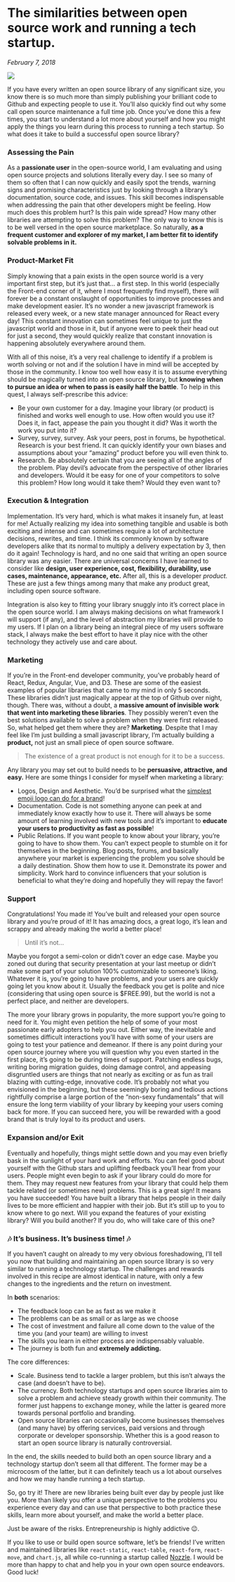 # The similarities between open source work and running a tech startup.

_February 7, 2018_

![](https://cdn-images-1.medium.com/max/2560/1*Nt9EPqMKTAQewJ5BlOGpig.jpeg)

If you have every written an open source library of any significant size, you know there is so much more than simply publishing your brilliant code to Github and expecting people to use it. You’ll also quickly find out why some call open source maintenance a full time job. Once you’ve done this a few times, you start to understand a lot more about yourself and how you might apply the things you learn during this process to running a tech startup. So what does it take to build a successful open source library?

### Assessing the Pain

As a **passionate user** in the open-source world, I am evaluating and using open source projects and solutions literally every day. I see so many of them so often that I can now quickly and easily spot the trends, warning signs and promising characteristics just by looking through a library’s documentation, source code, and issues. This skill becomes indispensable when addressing the pain that other developers might be feeling. How much does this problem hurt? Is this pain wide spread? How many other libraries are attempting to solve this problem? The only way to know this is to be well versed in the open source marketplace. So naturally, **as a frequent customer and explorer of my market, I am better fit to identify solvable problems in it.**

### **Product-Market Fit**

Simply knowing that a pain exists in the open source world is a very important first step, but it’s just that… a first step. In this world (especially the Front-end corner of it, where I most frequently find myself), there will forever be a constant onslaught of opportunities to improve processes and make development easier. It’s no wonder a new javascript framework is released every week, or a new state manager announced for React every day! This constant innovation can sometimes feel unique to just the javascript world and those in it, but if anyone were to peek their head out for just a second, they would quickly realize that constant innovation is happening absolutely everywhere around them.

With all of this noise, it’s a very real challenge to identify if a problem is worth solving or not and if the solution I have in mind will be accepted by those in the community. I know too well how easy it is to assume everything should be magically turned into an open source library, but **knowing when to pursue an idea or when to pass is easily half the battle**. To help in this quest, I always self-prescribe this advice:

- Be your own customer for a day. Imagine your library (or product) is finished and works well enough to use. How often would you use it? Does it, in fact, appease the pain you thought it did? Was it worth the work you put into it?
- Survey, survey, survey. Ask your peers, post in forums, be hypothetical. Research is your best friend. It can quickly identify your own biases and assumptions about your “amazing” product before you will even think to.
- Research. Be absolutely certain that you are seeing all of the angles of the problem. Play devil’s advocate from the perspective of other libraries and developers. Would it be easy for one of your competitors to solve this problem? How long would it take them? Would they even want to?

### Execution & Integration

Implementation. It’s very hard, which is what makes it insanely fun, at least for me! Actually realizing my idea into something tangible and usable is both exciting and intense and can sometimes require a lot of architecture decisions, rewrites, and time. I think its commonly known by software developers alike that its normal to multiply a delivery expectation by 3, then do it again! Technology is hard, and no one said that writing an open source library was any easier. There are universal concerns I have learned to consider like **design, user experience, cost, flexibility, durability, use cases, maintenance, appearance, etc.** After all, this is a developer _product._ These are just a few things among many that make any product great, including open source software.

Integration is also key to fitting your library snuggly into it’s correct place in the open source world. I am always making decisions on what framework I will support (if any), and the level of abstraction my libraries will provide to my users. If I plan on a library being an integral piece of my users software stack, I always make the best effort to have it play nice with the other technology they actively use and care about.

### Marketing

If you’re in the Front-end developer community, you’ve probably heard of React, Redux, Angular, Vue, and D3. These are some of the easiest examples of popular libraries that came to my mind in only 5 seconds. These libraries didn’t just magically appear at the top of Github over night, though. There was, without a doubt, a **massive amount of invisible work that went into marketing these libraries**. They possibly weren’t even the best solutions available to solve a problem when they were first released. So, what helped get them where they are? **Marketing**. Despite that I may feel like I’m just building a small javascript library, I’m actually building a **product,** not just an small piece of open source software.

> The existence of a great product is not enough for it to be a success.

Any library you may set out to build needs to be **persuasive, attractive, and easy.** Here are some things I consider for myself when marketing a library:

- Logos, Design and Aesthetic. You’d be surprised what the [simplest emoji logo can do for a brand](https://github.com/paypal/downshift/)!
- Documentation. Code is not something anyone can peek at and immediately know exactly how to use it. There will always be some amount of learning involved with new tools and it’s important to **educate your users to productivity as fast as possible**!
- Public Relations. If you want people to know about your library, you’re going to have to show them. You can’t expect people to stumble on it for themselves in the beginning. Blog posts, forums, and basically anywhere your market is experiencing the problem you solve should be a daily destination. Show them how to use it. Demonstrate its power and simplicity. Work hard to convince influencers that your solution is beneficial to what they’re doing and hopefully they will repay the favor!

### Support

Congratulations! You made it! You’ve built and released your open source library and you’re proud of it! It has amazing docs, a great logo, it’s lean and scrappy and already making the world a better place!

> Until it’s not…

Maybe you forgot a semi-colon or didn’t cover an edge case. Maybe you zoned out during that security presentation at your last meetup or didn’t make some part of your solution 100% customizable to someone’s liking. Whatever it is, you’re going to have problems, and your users are quickly going let you know about it. Usually the feedback you get is polite and nice (considering that using open source is \$FREE.99), but the world is not a perfect place, and neither are developers.

The more your library grows in popularity, the more support you’re going to need for it. You might even petition the help of some of your most passionate early adopters to help you out. Either way, the inevitable and sometimes difficult interactions you’ll have with some of your users are going to test your patience and demeanor. If there is any point during your open source journey where you will question why you even started in the first place, it’s going to be during times of support. Patching endless bugs, writing boring migration guides, doing damage control, and appeasing disgruntled users are things that not nearly as exciting or as fun as trail blazing with cutting-edge, innovative code. It’s probably not what you envisioned in the beginning, but these seemingly boring and tedious actions rightfully comprise a large portion of the “non-sexy fundamentals” that will ensure the long term viability of your library by keeping your users coming back for more. If you can succeed here, you will be rewarded with a good brand that is truly loyal to its product and users.

### Expansion and/or Exit

Eventually and hopefully, things might settle down and you may even briefly bask in the sunlight of your hard work and efforts. You can feel good about yourself with the Github stars and uplifting feedback you’ll hear from your users. People might even begin to ask if your library could do more for them. They may request new features from your library that could help them tackle related (or sometimes new) problems. This is a great sign! It means you have succeeded! You have built a library that helps people in their daily lives to be more efficient and happier with their job. But it’s still up to you to know where to go next. Will you expand the features of your existing library? Will you build another? If you do, who will take care of this one?

### 🎶 It’s business. It’s business time! 🎶

If you haven’t caught on already to my very obvious foreshadowing, I’ll tell you now that building and maintaining an open source library is so very similar to running a technology startup. The challenges and rewards involved in this recipe are almost identical in nature, with only a few changes to the ingredients and the return on investment.

In **both** scenarios:

- The feedback loop can be as fast as we make it
- The problems can be as small or as large as we choose
- The cost of investment and failure all come down to the value of the time you (and your team) are willing to invest
- The skills you learn in either process are indispensably valuable.
- The journey is both fun and **extremely addicting.**

The core differences:

- Scale. Business tend to tackle a larger problem, but this isn’t always the case (and doesn’t have to be).
- The currency. Both technology startups and open source libraries aim to solve a problem and achieve steady growth within their community. The former just happens to exchange money, while the latter is geared more towards personal portfolio and branding.
- Open source libraries can occasionally become businesses themselves (and many have) by offering services, paid versions and through corporate or developer sponsorship. Whether this is a good reason to start an open source library is naturally controversial.

In the end, the skills needed to build both an open source library and a technology startup don’t seem all that different. The former may be a microcosm of the latter, but it can definitely teach us a lot about ourselves and how we may handle running a tech startup.

So, go try it! There are new libraries being built ever day by people just like you. More than likely you offer a unique perspective to the problems you experience every day and can use that perspective to both practice these skills, learn more about yourself, and make the world a better place.

Just be aware of the risks. Entrepreneurship is highly addictive 😉.

If you like to use or build open source software, let’s be friends! I’ve written and maintained libraries like `react-static`, `react-table`, `react-form`, `react-move`, and `chart.js`, all while co-running a startup called [Nozzle](https://nozzle.io). I would be more than happy to chat and help you in your own open source endeavors. Good luck!
